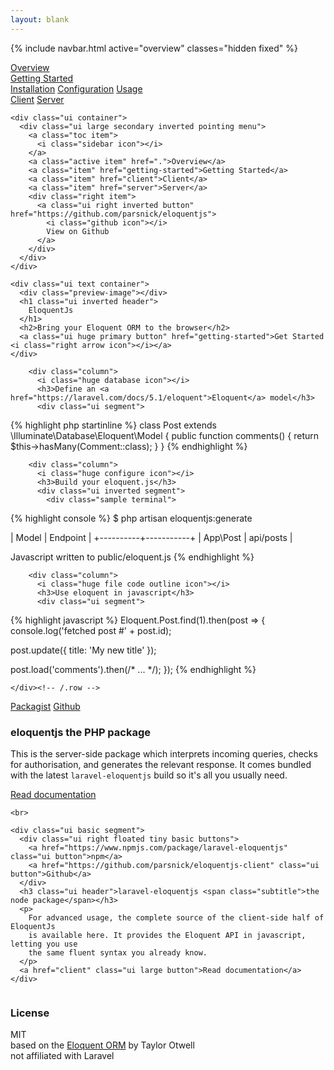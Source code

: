 ```yaml
---
layout: blank
---
```


{% include navbar.html active="overview" classes="hidden fixed" %}

<!-- Sidebar Menu -->
<div class="ui vertical inverted sidebar menu">
  <a class="active item" href=".">Overview</a>
  <div class="item">
    <a href="getting-started">Getting Started</a>
    <div class="menu">
      <a class="item" href="getting-started">Installation</a>
      <a class="item" href="getting-started">Configuration</a>
      <a class="item" href="getting-started">Usage</a>
    </div>
  </div>
  <a class="item" href="client">Client</a>
  <a class="item" href="server">Server</a>
</div>

<div class="pusher">

  <div class="ui inverted vertical masthead center aligned segment">

    <div class="ui container">
      <div class="ui large secondary inverted pointing menu">
        <a class="toc item">
          <i class="sidebar icon"></i>
        </a>
        <a class="active item" href=".">Overview</a>
        <a class="item" href="getting-started">Getting Started</a>
        <a class="item" href="client">Client</a>
        <a class="item" href="server">Server</a>
        <div class="right item">
          <a class="ui right inverted button" href="https://github.com/parsnick/eloquentjs">
            <i class="github icon"></i>
            View on Github
          </a>
        </div>
      </div>
    </div>

    <div class="ui text container">
      <div class="preview-image"></div>
      <h1 class="ui inverted header">
        EloquentJs
      </h1>
      <h2>Bring your Eloquent ORM to the browser</h2>
      <a class="ui huge primary button" href="getting-started">Get Started <i class="right arrow icon"></i></a>
    </div>

  </div>

  <div class="ui vertical stripe segment">
    <div class="ui equal width relaxed stackable grid container">
      <div class="ui center aligned getting started row">

        <div class="column">
          <i class="huge database icon"></i>
          <h3>Define an <a href="https://laravel.com/docs/5.1/eloquent">Eloquent</a> model</h3>
          <div class="ui segment">
{% highlight php startinline %}
class Post extends \Illuminate\Database\Eloquent\Model
{
  public function comments()
  {
    return $this->hasMany(Comment::class);
  }
}
{% endhighlight %}
          </div>
        </div>

        <div class="column">
          <i class="huge configure icon"></i>
          <h3>Build your eloquent.js</h3>
          <div class="ui inverted segment">
            <div class="sample terminal">
{% highlight console %}
$ php artisan eloquentjs:generate

| Model    | Endpoint  |
+----------+-----------+
| App\Post | api/posts |

Javascript written to public/eloquent.js
{% endhighlight %}
            </div>
          </div>
        </div>

        <div class="column">
          <i class="huge file code outline icon"></i>
          <h3>Use eloquent in javascript</h3>
          <div class="ui segment">
{% highlight javascript %}
Eloquent.Post.find(1).then(post => {
  console.log('fetched post #' + post.id);

  post.update({ title: 'My new title' });

  post.load('comments').then(/* ... */);
});
{% endhighlight %}
        </div>
      </div>

    </div><!-- /.row -->
  </div><!-- /.grid.container -->

</div>

<div class="ui vertical stripe segment">
  <div class="ui text container">
    <div class="ui basic segment">
      <div class="ui right floated tiny basic buttons">
        <a href="https://packagist.org/packages/parsnick/eloquentjs" class="ui button">Packagist</a>
        <a href="https://github.com/parsnick/eloquentjs" class="ui button">Github</a>
      </div>
      <h3 class="ui header">eloquentjs <span class="subtitle">the PHP package</span></h3>
      <p>
        This is the server-side package which interprets incoming queries,
        checks for authorisation, and generates the relevant response.
        It comes bundled with the latest <code>laravel-eloquentjs</code> build
        so it's all you usually need.
      </p>
      <p>
      <a href="server" class="ui large button">Read documentation</a>
      </p>
    </div>

    <br>

    <div class="ui basic segment">
      <div class="ui right floated tiny basic buttons">
        <a href="https://www.npmjs.com/package/laravel-eloquentjs" class="ui button">npm</a>
        <a href="https://github.com/parsnick/eloquentjs-client" class="ui button">Github</a>
      </div>
      <h3 class="ui header">laravel-eloquentjs <span class="subtitle">the node package</span></h3>
      <p>
        For advanced usage, the complete source of the client-side half of EloquentJs
        is available here. It provides the Eloquent API in javascript, letting you use
        the same fluent syntax you already know.
      </p>
      <a href="client" class="ui large button">Read documentation</a>
    </div>

  </div>
</div>

<div class="ui inverted vertical footer segment">
  <div class="ui equal width container grid">
    <div class="column">
      <h3 class="header">License</h3>
      MIT
    </div>
    <div class="right aligned column">
      based on the <a href="https://laravel.com/docs/5.1/eloquent">Eloquent ORM</a> by Taylor Otwell
      <br>
      not affiliated with Laravel
    </div>
  </div>
</div>

</div><!-- /.pusher -->